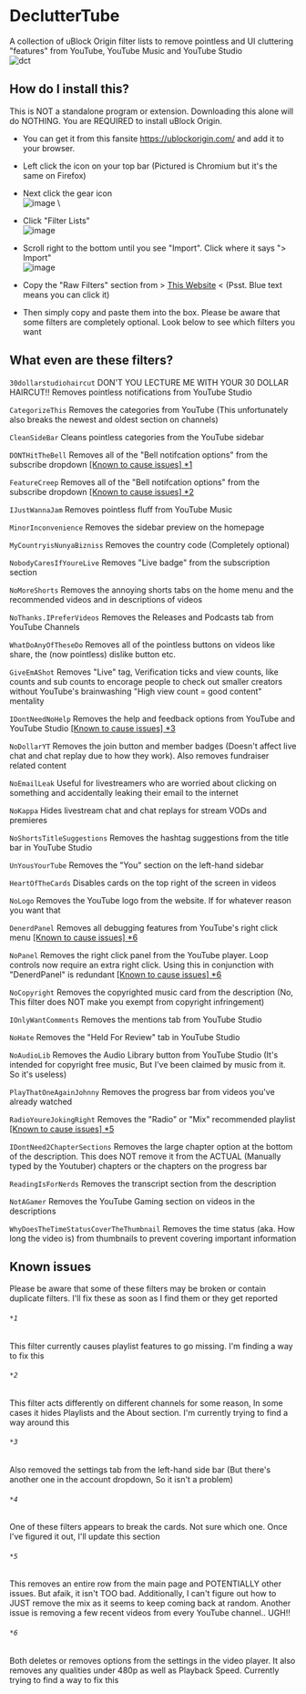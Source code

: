 # DeclutterTube
A collection of uBlock Origin filter lists to remove pointless and UI cluttering "features" from YouTube, YouTube Music and YouTube Studio
\
![dct](https://github.com/Git-Pikakid98/decluttertube/assets/12392651/ed52802d-8859-4fa1-a995-de7a470cbe4a)

## How do I install this?
This is NOT a standalone program or extension. Downloading this alone will do NOTHING. You are REQUIRED to install uBlock Origin.
- You can get it from this fansite https://ublockorigin.com/ and add it to your browser.
- Left click the icon on your top bar (Pictured is Chromium but it's the same on Firefox)
- Next click the gear icon
\
![image](https://github.com/Git-Pikakid98/decluttertube/assets/12392651/a013bb94-495c-459e-b2f1-143dcb1b630e)
\
- Click "Filter Lists"
\
![image](https://github.com/Git-Pikakid98/decluttertube/assets/12392651/692bd7aa-15a1-4727-bf54-db1ac74fb6ec)

- Scroll right to the bottom until you see "Import". Click where it says "> Import"
\
![image](https://github.com/Git-Pikakid98/decluttertube/assets/12392651/c73e0fa0-2ac1-4adc-9771-a04f0f817b48)

- Copy the "Raw Filters" section from > [This Website](https://git-pikakid98.github.io/other/decluttertube) < (Psst. Blue text means you can click it)
- Then simply copy and paste them into the box. Please be aware that some filters are completely optional. Look below to see which filters you want

## What even are these filters?

`30dollarstudiohaircut` DON'T YOU LECTURE ME WITH YOUR 30 DOLLAR HAIRCUT!! Removes pointless notifications from YouTube Studio

`CategorizeThis` Removes the categories from YouTube (This unfortunately also breaks the newest and oldest section on channels)

`CleanSideBar` Cleans pointless categories from the YouTube sidebar

`DONTHitTheBell` Removes all of the "Bell notifcation options" from the subscribe dropdown [[Known to cause issues] *1](https://github.com/Git-Pikakid98/decluttertube#1)

`FeatureCreep` Removes all of the "Bell notifcation options" from the subscribe dropdown [[Known to cause issues] *2](https://github.com/Git-Pikakid98/decluttertube#2)

`IJustWannaJam` Removes pointless fluff from YouTube Music

`MinorInconvenience` Removes the sidebar preview on the homepage

`MyCountryisNunyaBizniss` Removes the country code (Completely optional)

`NobodyCaresIfYoureLive` Removes "Live badge" from the subscription section

`NoMoreShorts` Removes the annoying shorts tabs on the home menu and the recommended videos and in descriptions of videos

`NoThanks.IPreferVideos` Removes the Releases and Podcasts tab from YouTube Channels

`WhatDoAnyOfTheseDo` Removes all of the pointless buttons on videos like share, the (now pointless) dislike button etc.

`GiveEmAShot` Removes "Live" tag, Verification ticks and view counts, like counts and sub counts to encorage people to check out smaller creators without YouTube's brainwashing "High view count = good content" mentality

`IDontNeedNoHelp` Removes the help and feedback options from YouTube and YouTube Studio [[Known to cause issues] *3](https://github.com/Git-Pikakid98/decluttertube#3)

`NoDollarYT` Removes the join button and member badges (Doesn't affect live chat and chat replay due to how they work). Also removes fundraiser related content

`NoEmailLeak` Useful for livestreamers who are worried about clicking on something and accidentally leaking their email to the internet

`NoKappa` Hides livestream chat and chat replays for stream VODs and premieres

`NoShortsTitleSuggestions` Removes the hashtag suggestions from the title bar in YouTube Studio

`UnYousYourTube` Removes the "You" section on the left-hand sidebar

`HeartOfTheCards` Disables cards on the top right of the screen in videos

`NoLogo` Removes the YouTube logo from the website. If for whatever reason you want that

`DenerdPanel` Removes all debugging features from YouTube's right click menu [[Known to cause issues] *6](https://github.com/Git-Pikakid98/decluttertube#6)

`NoPanel` Removes the right click panel from the YouTube player. Loop controls now require an extra right click. Using this in conjunction with "DenerdPanel" is redundant [[Known to cause issues] *6](https://github.com/Git-Pikakid98/decluttertube#6)

`NoCopyright` Removes the copyrighted music card from the description (No, This filter does NOT make you exempt from copyright infringement)

`IOnlyWantComments` Removes the mentions tab from YouTube Studio

`NoHate` Removes the "Held For Review" tab in YouTube Studio

`NoAudioLib` Removes the Audio Library button from YouTube Studio (It's intended for copyright free music, But I've been claimed by music from it. So it's useless)

`PlayThatOneAgainJohnny` Removes the progress bar from videos you've already watched

`RadioYoureJokingRight` Removes the "Radio" or "Mix" recommended playlist [[Known to cause issues] *5](https://github.com/Git-Pikakid98/decluttertube#5)

`IDontNeed2ChapterSections` Removes the large chapter option at the bottom of the description. This does NOT remove it from the ACTUAL (Manually typed by the Youtuber) chapters or the chapters on the progress bar

`ReadingIsForNerds` Removes the transcript section from the description

`NotAGamer` Removes the YouTube Gaming section on videos in the descriptions

`WhyDoesTheTimeStatusCoverTheThumbnail` Removes the time status (aka. How long the video is) from thumbnails to prevent covering important information

## Known issues
Please be aware that some of these filters may be broken or contain duplicate filters. I'll fix these as soon as I find them or they get reported

###### `*1`
This filter currently causes playlist features to go missing. I'm finding a way to fix this

###### `*2`
This filter acts differently on different channels for some reason, In some cases it hides Playlists and the About section. I'm currently trying to find a way around this

###### `*3`
Also removed the settings tab from the left-hand side bar (But there's another one in the account dropdown, So it isn't a problem)

###### `*4`
One of these filters appears to break the cards. Not sure which one. Once I've figured it out, I'll update this section

###### `*5`
This removes an entire row from the main page and POTENTIALLY other issues. But afaik, it isn't TOO bad. Additionally, I can't figure out how to JUST remove the mix as it seems to keep coming back at random. Another issue is removing a few recent videos from every YouTube channel.. UGH!!

###### `*6`
Both deletes or removes options from the settings in the video player. It also removes any qualities under 480p as well as Playback Speed. Currently trying to find a way to fix this

